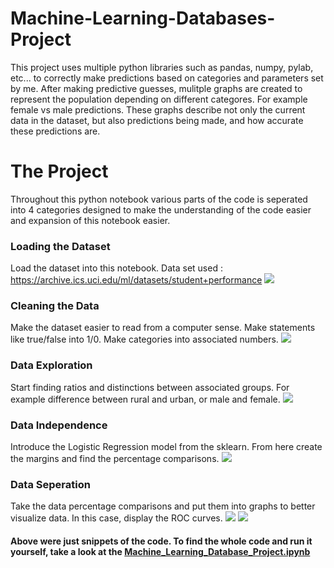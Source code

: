# Machine-Learning-Databases-Project
This project uses multiple python libraries such as pandas, numpy, pylab, etc...
to correctly make predictions based on categories and parameters set by me. After making predictive guesses, mulitple graphs are created to represent the population depending on different categores. For example female vs male predictions. These graphs describe not only the current data in the dataset, but also predictions being made, and how accurate these predictions are.


# The Project
Throughout this python notebook various parts of the code is seperated into 4 categories designed to make the understanding of the code easier and expansion of this notebook easier.   
### Loading the Dataset  
Load the dataset into this notebook. Data set used : https://archive.ics.uci.edu/ml/datasets/student+performance
<img src="./Machine Learning Database Project PDF/Machine Learning Database Project - PDF-1.svg">
### Cleaning the Data  
Make the dataset easier to read from a computer sense. Make statements like true/false into 1/0. Make categories into associated numbers. 
<img src="./Machine Learning Database Project PDF/Machine Learning Database Project - PDF-5.svg">
### Data Exploration  
Start finding ratios and distinctions between associated groups. For example difference between rural and urban, or male and female.
<img src="./Machine Learning Database Project PDF/Machine Learning Database Project - PDF-7.svg">
### Data Independence
Introduce the Logistic Regression model from the sklearn. From here create the margins and find the percentage comparisons.
<img src="./Machine Learning Database Project PDF/Machine Learning Database Project - PDF-9.svg">


### Data Seperation  
Take the data percentage comparisons and put them into graphs to better visualize data. In this case, display the ROC curves.
<img src="./Machine Learning Database Project PDF/Machine Learning Database Project - PDF-11.svg">
<img src="./Machine Learning Database Project PDF/Machine Learning Database Project - PDF-12.svg">



#### Above were just snippets of the code. To find the whole code and run it yourself, take a look at the [Machine_Learning_Database_Project.ipynb](https://github.com/elyghthao/Machine-Learning-Databases-Project/blob/main/Machine_Learning_Database_Project.ipynb)


